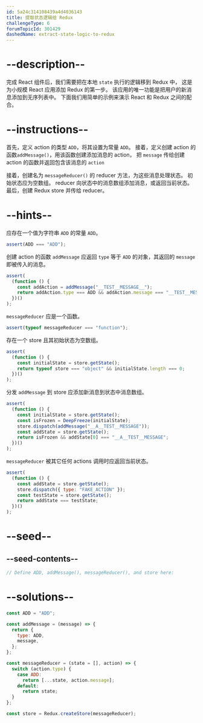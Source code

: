 ```yaml
---
id: 5a24c314108439a4d4036143
title: 提取状态逻辑给 Redux
challengeType: 6
forumTopicId: 301429
dashedName: extract-state-logic-to-redux
---
```


# --description--

完成 React 组件后，我们需要把在本地 `state` 执行的逻辑移到 Redux 中， 这是为小规模 React 应用添加 Redux 的第一步。 该应用的唯一功能是把用户的新消息添加到无序列表中。 下面我们用简单的示例来演示 React 和 Redux 之间的配合。

# --instructions--

首先，定义 action 的类型 `ADD`，将其设置为常量 `ADD`。 接着，定义创建 action 的函数`addMessage()`，用该函数创建添加消息的 action， 把 `message` 传给创建 action 的函数并返回包含该消息的 `action`

接着，创建名为 `messageReducer()` 的 reducer 方法，为这些消息处理状态。 初始状态应为空数组。 reducer 向状态中的消息数组添加消息，或返回当前状态。 最后，创建 Redux store 并传给 reducer。

# --hints--

应存在一个值为字符串 `ADD` 的常量 `ADD`。

```js
assert(ADD === "ADD");
```

创建 action 的函数 `addMessage` 应返回 `type` 等于 `ADD` 的对象，其返回的 `message` 即被传入的消息。

```js
assert(
  (function () {
    const addAction = addMessage("__TEST__MESSAGE__");
    return addAction.type === ADD && addAction.message === "__TEST__MESSAGE__";
  })()
);
```

`messageReducer` 应是一个函数。

```js
assert(typeof messageReducer === "function");
```

存在一个 store 且其初始状态为空数组。

```js
assert(
  (function () {
    const initialState = store.getState();
    return typeof store === "object" && initialState.length === 0;
  })()
);
```

分发 `addMessage` 到 store 应添加新消息到状态中消息数组。

```js
assert(
  (function () {
    const initialState = store.getState();
    const isFrozen = DeepFreeze(initialState);
    store.dispatch(addMessage("__A__TEST__MESSAGE"));
    const addState = store.getState();
    return isFrozen && addState[0] === "__A__TEST__MESSAGE";
  })()
);
```

`messageReducer` 被其它任何 actions 调用时应返回当前状态。

```js
assert(
  (function () {
    const addState = store.getState();
    store.dispatch({ type: "FAKE_ACTION" });
    const testState = store.getState();
    return addState === testState;
  })()
);
```

# --seed--

## --seed-contents--

```jsx
// Define ADD, addMessage(), messageReducer(), and store here:
```

# --solutions--

```jsx
const ADD = "ADD";

const addMessage = (message) => {
  return {
    type: ADD,
    message,
  };
};

const messageReducer = (state = [], action) => {
  switch (action.type) {
    case ADD:
      return [...state, action.message];
    default:
      return state;
  }
};

const store = Redux.createStore(messageReducer);
```
